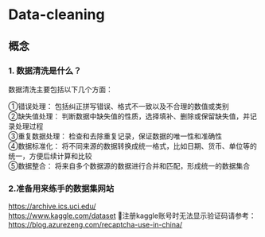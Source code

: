 # Data-cleaning
## 概念
### 1. 数据清洗是什么？
数据清洗主要包括以下几个方面：

①错误处理： 包括纠正拼写错误、格式不一致以及不合理的数值或类别  
②缺失值处理： 判断数据中缺失值的性质，选择填补、删除或保留缺失值，并记录处理过程  
③重复数据处理： 检查和去除重复记录，保证数据的唯一性和准确性  
④数据标准化： 将不同来源的数据转换成统一格式，比如日期、货币、单位等的统一，方便后续计算和比较  
⑤数据整合： 将来自多个数据源的数据进行合并和匹配，形成统一的数据集合  

### 2.准备用来练手的数据集网站
https://archive.ics.uci.edu/  
https://www.kaggle.com/dataset 🌸注册kaggle账号时无法显示验证码请参考：https://blog.azurezeng.com/recaptcha-use-in-china/
